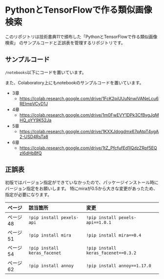 # PythonとTensorFlowで作る類似画像検索

このリポジトリは技術書典11で頒布した「PythonとTensorFlowで作る類似画像検索」 のサンプルコードと正誤表を管理するリポジトリです。

## サンプルコード

`/notebooks`以下にコードを置いています。

また、Colaboratory上にもnotebookのサンプルコードを置いています。

* 3章
  * https://colab.research.google.com/drive/1FcK2piUUuNnwiVANeLcu6REImpVCyD1J
* 4章
  * https://colab.research.google.com/drive/1m0FwEVY1DPk3CfBvgJqMHQ_oYY9K52Ja
* 5章
  * https://colab.research.google.com/drive/1KXXJdogdmx67pAtpT4ygA2-USD4RsTa8
* 6章
  * https://colab.research.google.com/drive/1tZ_PfcfufEd1IQdzZRpf5EQzl6dHbBfQ

## 正誤表

初版ではバージョン指定ができていなかったので、パッケージインストール時にバージョン指定をお願いします。
特にmiraが0.5から大きな変更があったため、指定が必要になります。

| ページ | 該当箇所 | 変更 |
|:--- |:--- |:---|
| ページ 48 | `!pip install pexels-api` | `!pip install pexels-api==1.0.1` |
| ページ 51 | `!pip install mira` | `!pip install mira==0.4` |
| ページ 54 | `!pip install keras_facenet` | `!pip install keras_facenet==0.3.2` |
| ページ 62 | `!pip install annoy` | `!pip install annoy==1.17.0` |

